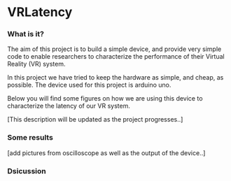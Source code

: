 # VRLatency


### What is it?

The aim of this project is to build a simple device, and provide very simple code
to enable researchers to characterize the performance of their Virtual Reality (VR) system.

In this project we have tried to keep the hardware as simple, and cheap, as possible.
The device used for this project is arduino uno.

Below you will find some figures on how we are using this device to characterize the latency
of our VR system.

[This description will be updated as the project progresses..]

### Some results

[add pictures from oscilloscope as well as the output of the device..]


### Dsicussion